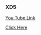 ### XD5

[You Tube Link](https://www.youtube.com/watch?v=jlRiJYP9OJs&list=PLwGdqUZWnOp1or99dYuEnb01qCGb5lipQ&index=1)

[Click Here](http://xdfive.surge.sh/)